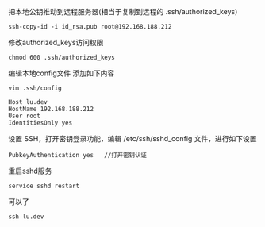 把本地公钥推动到远程服务器(相当于复制到远程的 .ssh/authorized_keys)
```
ssh-copy-id -i id_rsa.pub root@192.168.188.212
```
 
 修改authorized_keys访问权限
```
chmod 600 .ssh/authorized_keys
```

  编辑本地config文件 添加如下内容

```
vim .ssh/config
```
```
Host lu.dev
HostName 192.168.188.212
User root
IdentitiesOnly yes
```

 设置 SSH，打开密钥登录功能，编辑 /etc/ssh/sshd_config 文件，进行如下设置

```
PubkeyAuthentication yes   //打开密钥认证
```

重启sshd服务
```
service sshd restart
```

可以了
```
ssh lu.dev
```